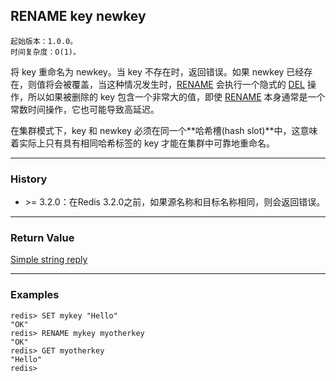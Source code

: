 ## RENAME key newkey

    起始版本：1.0.0。
    时间复杂度：O(1)。

将 key 重命名为 newkey。当 key 不存在时，返回错误。如果 newkey 已经存在，则值将会被覆盖，当这种情况发生时，[RENAME](rename.md) 会执行一个隐式的 [DEL](del.md) 操作，所以如果被删除的 key 包含一个非常大的值，即使 [RENAME](rename.md) 本身通常是一个常数时间操作，它也可能导致高延迟。

在集群模式下，key 和 newkey 必须在同一个**哈希槽(hash slot)**中，这意味着实际上只有具有相同哈希标签的 key 才能在集群中可靠地重命名。

---

### History

- &gt;= 3.2.0：在Redis 3.2.0之前，如果源名称和目标名称相同，则会返回错误。

---

### Return Value

[Simple string reply](../topics/protocol.md#resp-simple-strings)

---

### Examples

```
redis> SET mykey "Hello"
"OK"
redis> RENAME mykey myotherkey
"OK"
redis> GET myotherkey
"Hello"
redis> 
```